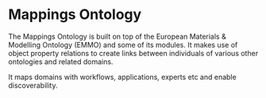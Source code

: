 Mappings Ontology
=================

The Mappings Ontology is built on top of the European Materials & Modelling Ontology (EMMO) and some of its modules. It makes use of object property relations to create links between individuals of various other ontologies and related domains.

It maps domains with workflows, applications, experts etc and enable discoverability.
